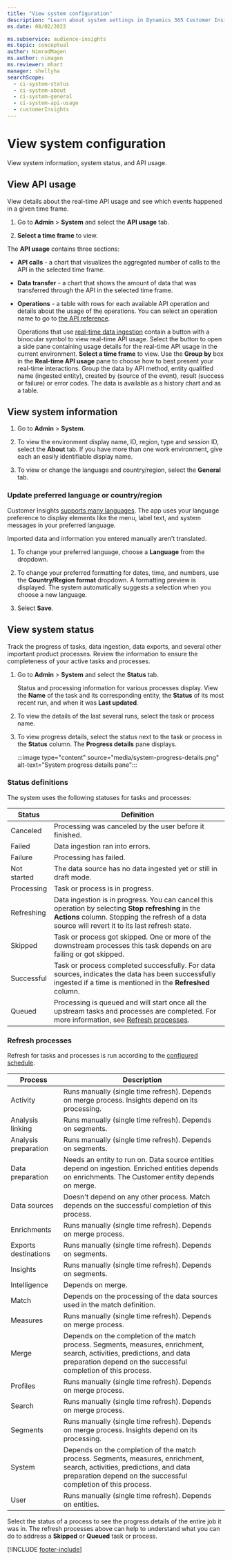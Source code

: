 ```yaml
---
title: "View system configuration"
description: "Learn about system settings in Dynamics 365 Customer Insights."
ms.date: 08/02/2022

ms.subservice: audience-insights
ms.topic: conceptual
author: NimrodMagen
ms.author: nimagen
ms.reviewer: mhart
manager: shellyha
searchScope: 
  - ci-system-status
  - ci-system-about
  - ci-system-general
  - ci-system-api-usage
  - customerInsights
---
```


# View system configuration

View system information, system status, and API usage.

## View API usage

View details about the real-time API usage and see which events happened in a given time frame.

1. Go to **Admin** > **System** and select the **API usage** tab.

1. **Select a time frame** to view.

The **API usage** contains three sections:

- **API calls** - a chart that visualizes the aggregated number of calls to the API in the selected time frame.
- **Data transfer** - a chart that shows the amount of data that was transferred through the API in the selected time frame.
- **Operations** - a table with rows for each available API operation and details about the usage of the operations. You can select an operation name to go to [the API reference](https://developer.ci.ai.dynamics.com/api-details#api=CustomerInsights&operation=Get-all-instances).

   Operations that use [real-time data ingestion](real-time-data-ingestion.md) contain a button with a binocular symbol to view real-time API usage. Select the button to open a side pane containing usage details for the real-time API usage in the current environment. **Select a time frame** to view.
   Use the **Group by** box in the **Real-time API usage** pane to choose how to best present your real-time interactions. Group the data by API method, entity qualified name (ingested entity), created by (source of the event), result (success or failure) or error codes. The data is available as a history chart and as a table.

## View system information

1. Go to **Admin** > **System**.

1. To view the environment display name, ID, region, type and session ID, select the **About** tab. If you have more than one work environment, give each an easily identifiable display name.

1. To view or change the language and country/region, select the **General** tab.

### Update preferred language or country/region

Customer Insights [supports many languages](/dynamics365/get-started/availability). The app uses your language preference to display elements like the menu, label text, and system messages in your preferred language.

Imported data and information you entered manually aren't translated.

1. To change your preferred language, choose a **Language** from the dropdown.

1. To change your preferred formatting for dates, time, and numbers, use the **Country/Region format** dropdown. A formatting preview is displayed. The system automatically suggests a selection when you choose a new language.

1. Select **Save**.

## View system status

Track the progress of tasks, data ingestion, data exports, and several other important product processes. Review the information to ensure the completeness of your active tasks and processes.

1. Go to **Admin** > **System** and select the **Status** tab.

   Status and processing information for various processes display. View the **Name** of the task and its corresponding entity, the **Status** of its most recent run, and when it was **Last updated**.

1. To view the details of the last several runs, select the task or process name.

1. To view progress details, select the status next to the task or process in the **Status** column. The **Progress details** pane displays.

   :::image type="content" source="media/system-progress-details.png" alt-text="System progress details pane":::

### Status definitions

The system uses the following statuses for tasks and processes:

|Status  |Definition  |
|---------|---------|
|Canceled |Processing was canceled by the user before it finished.   |
|Failed   |Data ingestion ran into errors.         |
|Failure  |Processing has failed.  |
|Not started   |The data source has no data ingested yet or still in draft mode.         |
|Processing  |Task or process is in progress.  |
|Refreshing    |Data ingestion is in progress. You can cancel this operation by selecting **Stop refreshing** in the **Actions** column. Stopping the refresh of a data source will revert it to its last refresh state.       |
|Skipped  |Task or process got skipped. One or more of the downstream processes this task depends on are failing or got skipped.|
|Successful  |Task or process completed successfully. For data sources, indicates the data has been successfully ingested if a time is mentioned in the **Refreshed** column.|
|Queued | Processing is queued and will start once all the upstream tasks and processes are completed. For more information, see [Refresh processes](#refresh-processes).|

### Refresh processes

Refresh for tasks and processes is run according to the [configured schedule](#schedule-tab).

|Process  |Description  |
|---------|---------|
|Activity  |Runs manually (single time refresh). Depends on merge process. Insights depend on its processing.|
|Analysis linking |Runs manually (single time refresh). Depends on segments.  |
|Analysis preparation |Runs manually (single time refresh). Depends on segments.  |
|Data preparation   |Needs an entity to run on. Data source entities depend on ingestion. Enriched entities depends on enrichments. The Customer entity depends on merge.  |
|Data sources   |Doesn't depend on any other process. Match depends on the successful completion of this process.  |
|Enrichments   |Runs manually (single time refresh). Depends on merge process. |
|Exports destinations |Runs manually (single time refresh). Depends on segments.  |
|Insights |Runs manually (single time refresh). Depends on segments.  |
|Intelligence   |Depends on merge.   |
|Match |Depends on the processing of the data sources used in the match definition.      |
|Measures  |Runs manually (single time refresh). Depends on merge process.  |
|Merge   |Depends on the completion of the match process. Segments, measures, enrichment, search, activities, predictions, and data preparation depend on the successful completion of this process.   |
|Profiles   |Runs manually (single time refresh). Depends on merge process. |
|Search   |Runs manually (single time refresh). Depends on merge process. |
|Segments  |Runs manually (single time refresh). Depends on merge process. Insights depend on its processing.|
|System   |Depends on the completion of the match process. Segments, measures, enrichment, search, activities, predictions, and data preparation depend on the successful completion of this process.   |
|User  |Runs manually (single time refresh). Depends on entities.  |

Select the status of a process to see the progress details of the entire job it was in. The refresh processes above can help to understand what you can do to address a **Skipped** or **Queued** task or process.


[!INCLUDE [footer-include](includes/footer-banner.md)]
